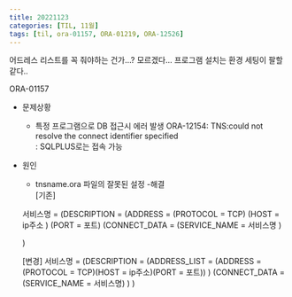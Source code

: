 ```yaml
---
title: 20221123
categories: [TIL, 11월]
tags: [til, ora-01157, ORA-01219, ORA-12526]     
---
```

   
어드레스 리스트를 꼭 줘야하는 건가...? 모르겠다... 
프로그램 설치는 환경 세팅이 팔할 같다.. 
   
ORA-01157     
- 문제상황     
	- 특정 프로그램으로 DB 접근시 에러 발생
	  ORA-12154: TNS:could not resolve the connect identifier specified     
	: SQLPLUS로는 접속 가능
	
- 원인     
	- tnsname.ora 파일의 잘못된 설정
-해결    
	[기존] 
	
	서비스명 =
    (DESCRIPTION =
        (ADDRESS = (PROTOCOL = TCP) (HOST = ip주소 ) (PORT = 포트)
        (CONNECT_DATA = (SERVICE_NAME = 서비스명 )

    )
	
	[변경]
	서비스명 =
	  (DESCRIPTION =
	    (ADDRESS_LIST =
	      (ADDRESS = (PROTOCOL = TCP)(HOST = ip주소)(PORT = 포트))
	    )
	    (CONNECT_DATA =
	      (SERVICE_NAME = 서비스명)
	    )
  )
	 